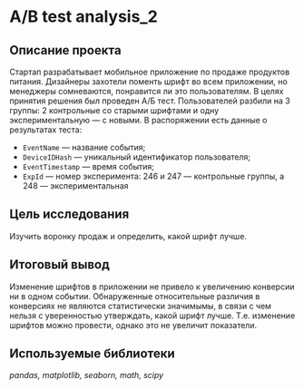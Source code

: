 # A/B test analysis_2
## Описание проекта

Стартап разрабатывает мобильное приложение по продаже продуктов питания. Дизайнеры захотели поменть шрифт во всем приложении, но менеджеры сомневаются, понравится ли это пользователям. В целях принятия решения был проведен А/Б тест. Пользователей разбили на 3 группы: 2 контрольные со старыми шрифтами и одну экспериментальную — с новыми. В распоряжении есть данные о результатах теста:
- `EventName` — название события;
- `DeviceIDHash` — уникальный идентификатор пользователя;
- `EventTimestamp` — время события;
- `ExpId` — номер эксперимента: 246 и 247 — контрольные группы, а 248 — экспериментальная

## Цель исследования
Изучить воронку продаж и определить, какой шрифт лучше.

## Итоговый вывод 
Изменение шрифтов в приложении не привело к увеличению конверсии ни в одном событии. Обнаруженные относительные различия в конверсиях не являются статистически значимымы, в связи с чем нельзя с уверенностью утверждать, какой шрифт лучше. Т.е. изменение шрифтов можно провести, однако это не увеличит показатели.

## Используемые библиотеки
*pandas, matplotlib, seaborn, math, scipy*
